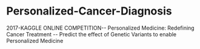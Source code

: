 # Personalized-Cancer-Diagnosis
2017-KAGGLE ONLINE COMPETITION--  Personalized Medicine: Redefining Cancer Treatment -- Predict the effect of Genetic Variants to enable Personalized Medicine
